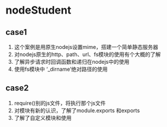 # nodeStudent
## case1  
1. 这个案例是用原生nodejs设置mime，搭建一个简单静态服务器  
2. 对nodejs原生的http、path、url、fs模块的使用有个大概的了解  
3. 了解异步请求时回调函数和递归在nodejs中的使用  
4. 使用fs模块中 ‘_dirname’绝对路径的使用

## case2
1. require()别的js文件，将执行那个js文件
2. 对模块有新的认识，了解了module.exports 和exports
3. 了解了自定义模块和使用
 
